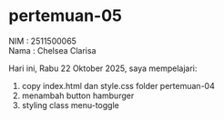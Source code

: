 # pertemuan-05

NIM : 2511500065<br>
Nama : Chelsea Clarisa<br>

Hari ini, Rabu 22 Oktober 2025, saya mempelajari:
<ol>
 <li>copy index.html dan style.css folder pertemuan-04</li>
 <li>menambah button hamburger</li>
 <li>styling class menu-toggle</li>
</ol>
